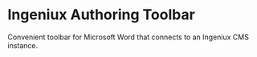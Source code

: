 # Ingeniux Authoring Toolbar
Convenient toolbar for Microsoft Word that connects to an Ingeniux CMS instance.
